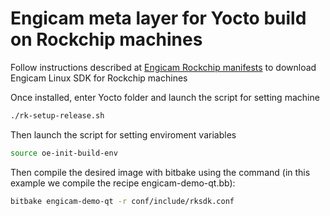 # Engicam meta layer for Yocto build on Rockchip machines

Follow instructions described at [Engicam Rockchip manifests](https://github.com/engicam-stable/rockchip_manifests_engicam) to download Engicam Linux SDK for Rockchip machines

Once installed, enter Yocto folder and launch the script for setting machine
```sh
./rk-setup-release.sh
```

Then launch the script for setting enviroment variables
```sh
source oe-init-build-env
```

Then compile the desired image with bitbake using the command (in this example we compile the recipe engicam-demo-qt.bb):
```sh
bitbake engicam-demo-qt -r conf/include/rksdk.conf
```
